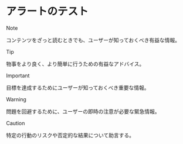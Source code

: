 # アラートのテスト

> [!NOTE]
> コンテンツをざっと読むときでも、ユーザーが知っておくべき有益な情報。

> [!TIP]
> 物事をより良く、より簡単に行うための有益なアドバイス。

> [!IMPORTANT]
> 目標を達成するためにユーザーが知っておくべき重要な情報。

> [!WARNING]
> 問題を回避するために、ユーザーの即時の注意が必要な緊急情報。

> [!CAUTION]
> 特定の行動のリスクや否定的な結果について助言する。
